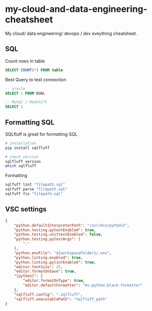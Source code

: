 # my-cloud-and-data-engineering-cheatsheet
My cloud/ data engineering/ devops / dev eveything cheatsheet.

## SQL 

Count rows in table

```SQL
SELECT COUNT(*) FROM table
```

Best Query to test connection

```SQL
-- oracle
SELECT 1 FROM DUAL

-- MySql / Redshift
SELECT 1
```

## Formatting SQL

SQLfluff is great for formatting SQL

```bash
# installation
pip install sqlfluff

# check version
sqlfluff version
which sqlfluff
```

Formatting

```bash
sqlfuff lint "filepath.sql"
sqlfuff parse "filepath.sql"
sqlfuff fix "filepath.sql"
```

## VSC settings

```json
{
    "python.defaultInterpreterPath": "/usr/bin/python3",
    "python.testing.pytestEnabled": true,
    "python.testing.unittestEnabled": false,
    "python.testing.pytestArgs": [
        "."
    ],
    "python.envFile": "${workspaceFolder}/.env",
    "python.linting.enabled": true,
    "python.linting.pylintEnabled": true,
    "editor.fontSize": 15,
    "editor.formatOnSave": true,
    "[python]": {
        "editor.formatOnType": true,
        "editor.defaultFormatter": "ms-python.black-formatter"
    },
    "sqlfluff.config": ".sqlfluff",
    "sqlfluff.executablePath": "sqlfluff_path"
}
```

